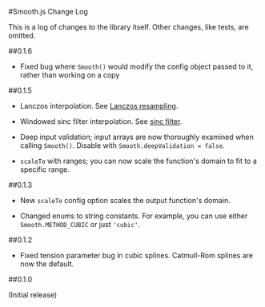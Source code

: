 #Smooth.js Change Log

This is a log of changes to the library itself. Other changes, like tests, are omitted.

##0.1.6

* Fixed bug where `Smooth()` would modify the config object passed to it, rather than working on a copy

##0.1.5

* Lanczos interpolation. See [Lanczos resampling](http://en.wikipedia.org/wiki/Lanczos_resampling).

* Windowed sinc filter interpolation. See [sinc filter](http://en.wikipedia.org/wiki/Sinc_filter). 

* Deep input validation; input arrays are now thoroughly examined when calling `Smooth()`. Disable with 
`Smooth.deepValidation = false`. 

* `scaleTo` with ranges; you can now scale the function's domain to fit to a specific range.


##0.1.3

* New `scaleTo` config option scales the output function's domain.

* Changed enums to string constants. For example, you can use either `Smooth.METHOD_CUBIC` or just `'cubic'`.

##0.1.2

* Fixed tension parameter bug in cubic splines. Catmull-Rom splines are now the default.


##0.1.0

(Initial release)